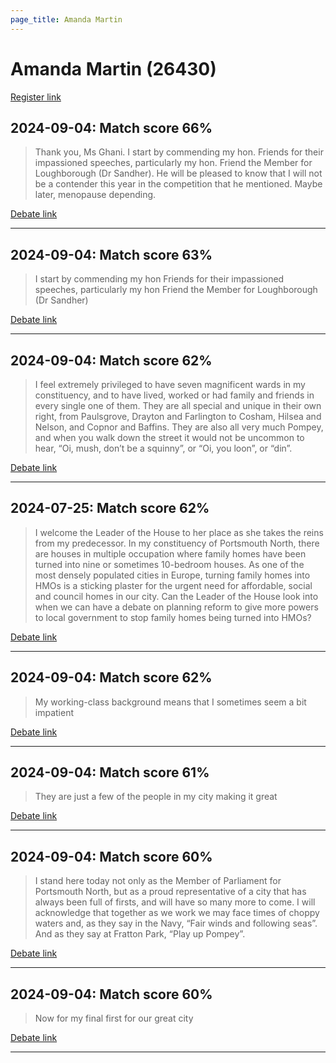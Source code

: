 ```yaml
---
page_title: Amanda Martin
---
```


# Amanda Martin  (26430)

[Register link](https://www.theyworkforyou.com/mp/26430/register)



## 2024-09-04: Match score 66%

>Thank you, Ms Ghani. I start by commending my hon. Friends for their impassioned speeches, particularly my hon. Friend the Member for Loughborough (Dr Sandher). He will be pleased to know that I will not be a contender this year in the competition that he mentioned. Maybe later, menopause depending.

[Debate link](https://www.theyworkforyou.com/debates/?id=2024-09-04b.348.2) 

---



## 2024-09-04: Match score 63%

>I start by commending my hon Friends for their impassioned speeches, particularly my hon Friend the Member for Loughborough (Dr Sandher)

[Debate link](https://www.theyworkforyou.com/debates/?id=2024-09-04b.348.2) 

---



## 2024-09-04: Match score 62%

>I feel extremely privileged to have seven magnificent wards in my constituency, and to have lived, worked or had family and friends in every single one of them. They are all special and unique in their own right, from Paulsgrove, Drayton and Farlington to Cosham, Hilsea and Nelson, and Copnor and Baffins. They are also all very much Pompey, and when you walk down the street it would not be uncommon to hear, “Oi, mush, don’t be a squinny”, or “Oi, you loon”, or “din”.

[Debate link](https://www.theyworkforyou.com/debates/?id=2024-09-04b.348.2) 

---



## 2024-07-25: Match score 62%

>I welcome the Leader of the House to her place as she takes the reins from my predecessor. In my constituency of Portsmouth North, there are houses in multiple occupation where family homes have been turned into nine or sometimes 10-bedroom houses. As one of the most densely populated cities in Europe, turning family homes into HMOs is a sticking plaster for the urgent need for affordable, social and council homes in our city. Can the Leader of the House look into when we can have a debate on planning reform to give more powers to local government to stop family homes being turned into HMOs?

[Debate link](https://www.theyworkforyou.com/debates/?id=2024-07-25e.829.4) 

---



## 2024-09-04: Match score 62%

>My working-class background means that I sometimes seem a bit impatient

[Debate link](https://www.theyworkforyou.com/debates/?id=2024-09-04b.348.2) 

---



## 2024-09-04: Match score 61%

>They are just a few of the people in my city making it great

[Debate link](https://www.theyworkforyou.com/debates/?id=2024-09-04b.348.2) 

---



## 2024-09-04: Match score 60%

>I stand here today not only as the Member of Parliament for Portsmouth North, but as a proud representative of a city that has always been full of firsts, and will have so many more to come. I will acknowledge that together as we work we may face times of choppy waters and, as they say in the Navy, “Fair winds and following seas”. And as they say at Fratton Park, “Play up Pompey”.

[Debate link](https://www.theyworkforyou.com/debates/?id=2024-09-04b.348.2) 

---



## 2024-09-04: Match score 60%

>Now for my final first for our great city

[Debate link](https://www.theyworkforyou.com/debates/?id=2024-09-04b.348.2) 

---

